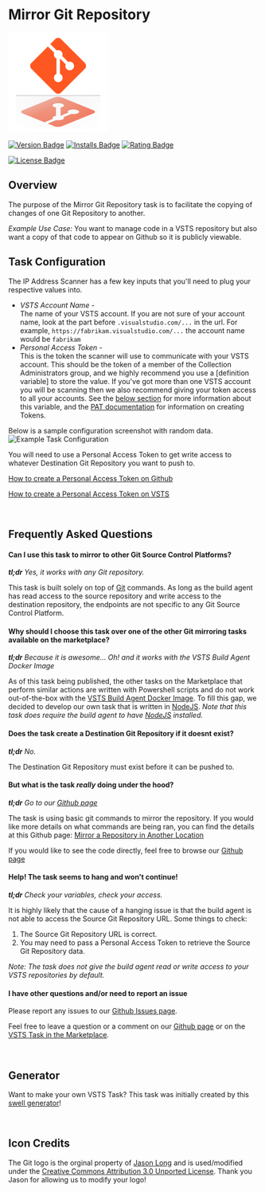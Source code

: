 # Mirror Git Repository

![logo][logo-image]

[![Version Badge][marketplace-version-badge]][ext-marketplace-url] 
[![Installs Badge][marketplace-installs-badge]][ext-marketplace-url]
[![Rating Badge][marketplace-rating-badge]][ext-marketplace-url]

[![License Badge][license-badge]][repo-url]

## Overview

The purpose of the Mirror Git Repository task is to facilitate the copying of changes of one Git Repository to another.

_Example Use Case:_ You want to manage code in a VSTS repository but also want a copy of that code to appear on Github so it is publicly viewable.

## Task Configuration

The IP Address Scanner has a few key inputs that you'll need to plug your respective values into. 

- *VSTS Account Name*  -   
The name of your VSTS account. If you are not sure of your account name, look at the part before `.visualstudio.com/...` in the url. For example, `https://fabrikam.visualstudio.com/...` the account name would be `fabrikam`
- *Personal Access Token* -  
This is the token the scanner will use to communicate with your VSTS account. This should be the token of a member of the Collection Administrators group, and we highly recommend you use a [definition variable] to store the value. If you've got more than one VSTS account you will be scanning then we also recommend giving your token access to all your accounts. See the [below section][access-token-section] for more information about this variable, and the [PAT documentation][pat-url] for information on creating Tokens.

Below is a sample configuration screenshot with random data.
![Example Task Configuration][config-task-image]  


You will need to use a Personal Access Token to get write access to whatever Destination Git Repository you want to push to.

[How to create a Personal Access Token on Github](https://help.github.com/articles/creating-a-personal-access-token-for-the-command-line/#creating-a-token)

[How to create a Personal Access Token on VSTS](https://docs.microsoft.com/en-us/vsts/accounts/use-personal-access-tokens-to-authenticate#create-personal-access-tokens-to-authenticate-access)

<br/>

## Frequently Asked Questions

#### Can I use this task to mirror to other Git Source Control Platforms?

_**tl;dr** Yes, it works with any Git repository._

This task is built solely on top of [Git](https://git-scm.com/) commands. As long as the build agent has read access to the source repository and write access to the destination repository, the endpoints are not specific to any Git Source Control Platform.

#### Why should I choose this task over one of the other Git mirroring tasks available on the marketplace?

_**tl;dr** Because it is awesome... Oh! and it works with the VSTS Build Agent Docker Image_

As of this task being published, the other tasks on the Marketplace that perform similar actions are written with Powershell scripts and do not work out-of-the-box with the [VSTS Build Agent Docker Image](https://hub.docker.com/r/microsoft/vsts-agent/). To fill this gap, we decided to develop our own task that is written in [NodeJS](https://nodejs.org). *Note that this task does require the build agent to have [NodeJS](https://nodejs.org) installed.*

#### Does the task create a Destination Git Repository if it doesnt exist?

_**tl;dr** No._

The Destination Git Repository must exist before it can be pushed to.

#### But what is the task _really_ doing under the hood?

_**tl;dr** Go to our [Github page]()_

The task is using basic git commands to mirror the repository. If you would like more details on what commands are being ran, you can find the details at this Github page: [Mirror a Repository in Another Location](https://help.github.com/articles/duplicating-a-repository/#mirroring-a-repository-in-another-location)

If you would like to see the code directly, feel free to browse our [Github page]()

#### Help! The task seems to hang and won't continue!

_**tl;dr** Check your variables, check your access._

It is highly likely that the cause of a hanging issue is that the build agent is not able to access the Source Git Repository URL. Some things to check:

1. The Source Git Repository URL is correct.
2. You may need to pass a Personal Access Token to retrieve the Source Git Repository data.

_Note: The task does not give the build agent read or write access to your VSTS repositories by default._

#### I have other questions and/or need to report an issue

Please report any issues to our [Github Issues page]().

Feel free to leave a question or a comment on our [Github page]() or on the [VSTS Task in the Marketplace](). 

<br/>

## Generator
Want to make your own VSTS Task? This task was initially created by this [swell generator][parent-generator-url]!

<br/>

## Icon Credits
The Git logo is the orginal property of [Jason Long](https://twitter.com/jasonlong) and is used/modified under the [Creative Commons Attribution 3.0 Unported License](https://creativecommons.org/licenses/by/3.0/). Thank you Jason for allowing us to modify your logo!


[parent-generator-url]: https://github.com/swellaby/generator-swell
[vsts-task-icons]: docs/images/icons
[task-config-section]: VSTS-TASK.md#task-configuration
[overview-section]: VSTS-TASK.md#overview
[results-guidance-section]: VSTS-TASK.md#scan-results-and-guidance
[usage-section]: VSTS-TASK.md#usage
[background-section]: VSTS-TASK.md#task-background
[disclaimer-section]: VSTS-TASK.md#disclaimer
[access-token-section]: VSTS-TASK.md#access-token-input-additional-info
[usage-tips-section]: VSTS-TASK.md#usage-tips
[icon-author-url]: http://www.freepik.com
[flaticon-url]: http://www.flaticon.com
[cc3-url]: http://creativecommons.org/licenses/by/3.0
[logo-image]: src/git-mirror/extension-icon.png
[task-add-image]: images/definition-task-add.png
[config-task-image]: images/config-task.png
[scan-passed-image]: images/scan-passed.png
[scan-fail-image]: images/scan-fail.png
[scan-fail-wrapped-image]: images/scan-fail-wrapped.png
[travis-ci-build-status-badge]: https://travis-ci.org/swellaby/vsts-traffic-monitor.svg?branch=master
[travis-ci-url]: https://travis-ci.org/swellaby/vsts-traffic-monitor
[travis-ci-logo]: images/TravisCI-Mascot-2.png
[coveralls-badge]: https://coveralls.io/repos/github/swellaby/vsts-traffic-monitor/badge.svg
[coveralls-url]: https://coveralls.io/github/swellaby/vsts-traffic-monitor
[sonar-quality-gate-badge]: https://sonarcloud.io/api/badges/gate?key=swellaby:vsts-traffic-monitor
[sonar-url]: https://sonarcloud.io/dashboard/index/swellaby:vsts-traffic-monitor
[ext-marketplace-url]: https://marketplace.visualstudio.com/items?itemName=swellaby.ip-address-scanner
[marketplace-version-badge]: https://vsmarketplacebadge.apphb.com/version-short/swellaby.ip-address-scanner.svg
[marketplace-installs-badge]: https://vsmarketplacebadge.apphb.com/installs/swellaby.ip-address-scanner.svg
[marketplace-rating-badge]: https://vsmarketplacebadge.apphb.com/rating/swellaby.ip-address-scanner.svg
[repo-url]: https://github.com/swellaby/vsts-traffic-monitor
[license-badge]: https://img.shields.io/github/license/swellaby/vsts-traffic-monitor.svg
[definition-variables-doc-url]: https://docs.microsoft.com/en-us/vsts/build-release/concepts/definitions/build/variables?tabs=batch#user-defined-variables
[pat-url]: https://docs.microsoft.com/en-us/vsts/integrate/get-started/authentication/pats#create-personal-access-tokens-to-authenticate-access
[variable-groups-doc-url]: https://docs.microsoft.com/en-us/vsts/build-release/concepts/library/variable-groups
[tfx-url]: https://github.com/Microsoft/tfs-cli
[vsts-azure-ad-doc-url]: https://docs.microsoft.com/en-us/vsts/accounts/connect-account-to-aad
[msa-doc-url]: https://account.microsoft.com/account
[github-ref-url]: https://github.com/swellaby/vsts-traffic-monitor/blob/master/docs/VSTS-TASK.md